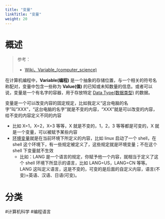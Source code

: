 ```yaml
---
title: "变量"
linkTitle: "变量"
weight: 20
---
```


# 概述

> 参考：
> 
> - [Wiki，Variable_(computer_science)](https://en.wikipedia.org/wiki/Variable_(computer_science))

在计算机编程中，**Variable(编程)** 是一个抽象的存储位置，与一个相关的符号名称配对，变量中包含一些称为 **Value(值)** 的已知或未知数量的信息。或者可以说，变量是一个有名字的容器，用于存放特定 [Data Type(数据类型)](/docs/2.编程/解谜计算机科学/Data%20Type(数据类型)%20与%20Literal(字面量)/Data%20Type(数据类型)%20与%20Literal(字面量).md) 的数据。

变量是一个可以改变内容的固定规定，比如我定义“这台电脑的名字”叫“XXX”，“这台电脑的名字”就是不变的内容，“XXX”就是可以改变的内容，给不变的内容定义不同的内容

- 比如 X=1，X=2，X=3 等等，X 就是不变的，1，2，3 等等都是可变的，X 就是一个变量，可以被赋予某些内容
- [环境变量](/docs/1.操作系统/0.操作系统/环境变量.md)就是在当前环境下所定义的内容，比如 linux 启动了一个 shell，在 shell 这个环境下，有一些规定被定义了，这些规定就是环境变量；不在这个 shell 下变量就不生效
  - 比如：LANG 是一个语言的规定，你赋予他一个内容，就相当于定义了这个 shell 环境下所显示的语言，比如 LANG=US，LANG=CN 等等。LANG 这叫定义语言，这是不变的，可变的是后面的自定义内容，语言(不变)=英语、汉语、日语(可变)。

# 分类

#计算机科学 #编程语言